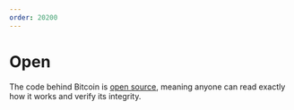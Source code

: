 ```yaml
---
order: 20200
---
```


# Open

The code behind Bitcoin is [open source](http://opensource.org), meaning anyone can read exactly how it works and verify its integrity.
